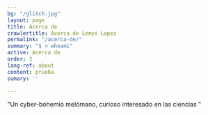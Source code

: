 ```yaml
---
bg: "/glitch.jpg"
layout: page
title: Acerca de
crawlertitle: Acerca de Lemys Lopez
permalink: "/acerca-de/"
summary: "$ > whoami"
active: Acerca de
order: 2
lang-ref: about
content: prueba
sumary: ''

---
```

"Un cyber-bohemio melómano, curioso interesado en las ciencias  "